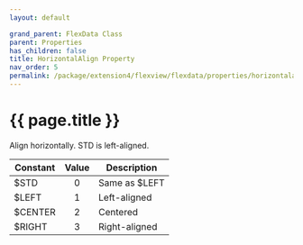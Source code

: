 ```yaml
---
layout: default

grand_parent: FlexData Class
parent: Properties
has_children: false
title: HorizontalAlign Property
nav_order: 5
permalink: /package/extension4/flexview/flexdata/properties/horizontalalign
---
```

# {{ page.title }}

Align horizontally. STD is left-aligned.

| Constant | Value | Description    |
|----------|:-----:|----------------|
| $STD     |   0   | Same as $LEFT  |
| $LEFT    |   1   | Left-aligned  |
| $CENTER  |   2   | Centered       |
| $RIGHT   |   3   | Right-aligned |